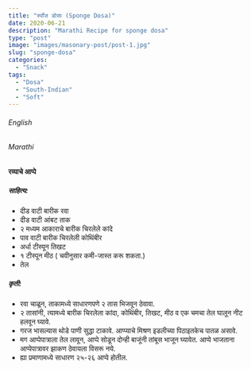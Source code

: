 ```yaml
---
title: "स्पॉंज डोसा (Sponge Dosa)"
date: 2020-06-21
description: "Marathi Recipe for sponge dosa"
type: "post"
image: "images/masonary-post/post-1.jpg"
slug: "sponge-dosa"
categories: 
  - "Snack"
tags:
  - "Dosa"
  - "South-Indian"
  - "Soft"
---
```


###### English






###### Marathi


#### रव्याचे आप्पे



##### साहित्य:

- दीड वाटी बारीक रवा 
- दीड वाटी आंबट ताक 
- २ मध्यम आकाराचे बारीक चिरलेले कांदे 
- पाव वाटी बारीक चिरलेली कोथिंबीर 
- अर्धा टीस्पून तिखट  
- १ टीस्पून मीठ ( चवीनुसार कमी-जास्त करू शकता.)
- तेल  


##### कृती: 


- रवा चाळून, ताकामध्ये साधारणपणे २ तास भिजवून ठेवावा. 
- २ तासांनी, त्यामध्ये बारीक चिरलेला कांदा, कोथिंबीर, तिखट, मीठ व एक चमचा तेल घालून नीट हलवून घ्यावे. 
- गरज भासल्यास थोडे पाणी सुद्धा टाकावे. आप्प्याचे मिश्रण इडलीच्या पिठाइतकेच पातळ असावे. 
- मग आप्पेपात्राला तेल लावून, आप्पे सोडून दोन्ही बाजूंनी तांबूस भाजून घ्यावेत. आप्पे भाजताना आप्पेपात्रावर झाकण ठेवायला विसरू नये. 
- ह्या प्रमाणामध्ये साधारण २५-२६ आप्पे होतील. 
